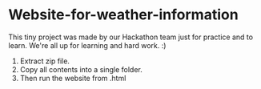 # Website-for-weather-information

This tiny project was made by our Hackathon team just for practice and to learn. We're all up for learning and hard work. :)
1) Extract zip file. 
2) Copy all contents into a single folder.
3) Then run the website from .html
